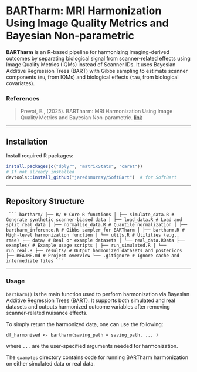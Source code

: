 # BARTharm: MRI Harmonization Using Image Quality Metrics and Bayesian Non-parametric

**BARTharm** is an R-based pipeline for harmonizing imaging-derived outcomes by separating biological signal from scanner-related effects using Image Quality Metrics (IQMs) instead of Scanner IDs. It uses Bayesian Additive Regression Trees (BART) with Gibbs sampling to estimate scanner components (`mu`, from IQMs) and biological effects (`tau`, from biological covariates).


### References

> Prevot, E., (2025). BARTharm: MRI Harmonization Using Image Quality Metrics and Bayesian Non-parametric.  [link]()


---


## Installation

Install required R packages:

```r
install.packages(c("dplyr", "matrixStats", "caret"))
# If not already installed
devtools::install_github("jaredsmurray/SoftBart")  # for SoftBart
```

---

## Repository Structure

<pre><code> ``` bartharm/ ├── R/ # Core R functions │ ├── simulate_data.R # Generate synthetic scanner-biased data │ ├── load_data.R # Load and split real data │ ├── normalise_data.R # Quantile normalization │ ├── bartharm_inference.R # Gibbs sampler for BARTharm │ ├── bartharm.R # High-level harmonization function │ └── utils.R # Utilities (e.g., rmse) ├── data/ # Real or example datasets │ └── real_data.RData ├── examples/ # Example usage scripts │ ├── run_simulated.R │ └── run_real.R ├── results/ # Output harmonized datasets and posteriors ├── README.md # Project overview └── .gitignore # Ignore cache and intermediate files ``` </code></pre>

---

### Usage

`bartharm()` is the main function used to perform harmonization via Bayesian Additive Regression Trees (BART). It supports both simulated and real datasets and outputs harmonized outcome variables after removing scanner-related nuisance effects.

To simply return the harmonized data, one can use the following:

```
df_harmonised <- bartharm(saving_path = saving_path, ... )
```

where `...` are the user-specified arguments needed for harmonization. 

The `examples` directory contains code for running BARTharm harmonization on either simulated data or real data.  






